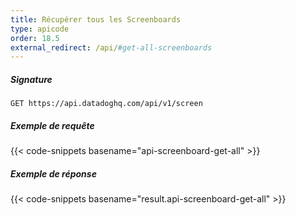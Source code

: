 ```yaml
---
title: Récupérer tous les Screenboards
type: apicode
order: 18.5
external_redirect: /api/#get-all-screenboards
---
```


##### Signature
`GET https://api.datadoghq.com/api/v1/screen`
##### Exemple de requête
{{< code-snippets basename="api-screenboard-get-all" >}}
##### Exemple de réponse
{{< code-snippets basename="result.api-screenboard-get-all" >}}

